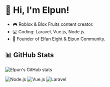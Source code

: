 # 👋 Hi, I'm Elpun!
- 🎮 Roblox & Blox Fruits content creator.
- 💻 Coding: Laravel, Vue.js, Node.js.
- 🏢 Founder of Elfan Eight & Elpun Community.

## 📊 GitHub Stats
![Elpun's GitHub stats](https://github-readme-stats.vercel.app/api?username=Elfanpradita&show_icons=true&theme=radical)

![Node.js](https://img.shields.io/badge/Node.js-43853D?style=for-the-badge&logo=node.js&logoColor=white)
![Vue.js](https://img.shields.io/badge/Vue.js-35495E?style=for-the-badge&logo=vue.js&logoColor=4FC08D)
![Laravel](https://img.shields.io/badge/Laravel-FF2D20?style=for-the-badge&logo=laravel&logoColor=white)
